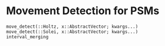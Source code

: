 # Movement Detection for PSMs

```@docs
move_detect(::Holtz, x::AbstractVector; kwargs...)
move_detect(::Solei, x::AbstractVector; kwargs...)
interval_merging
```